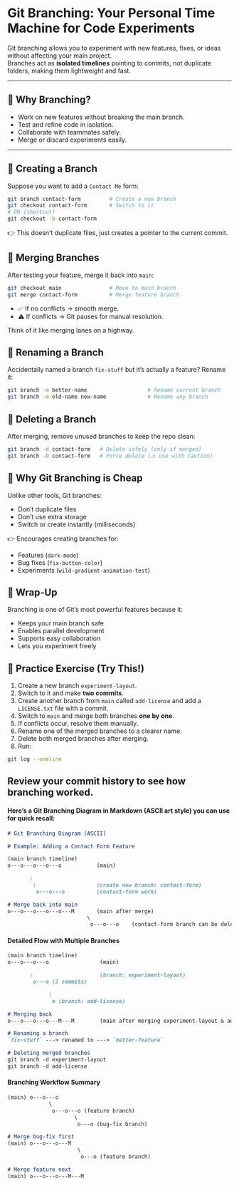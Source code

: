 # Git Branching: Your Personal Time Machine for Code Experiments

Git branching allows you to experiment with new features, fixes, or ideas without affecting your main project.  
Branches act as **isolated timelines** pointing to commits, not duplicate folders, making them lightweight and fast.

---

## 🔹 Why Branching?
- Work on new features without breaking the main branch.  
- Test and refine code in isolation.  
- Collaborate with teammates safely.  
- Merge or discard experiments easily.  

---

## 🔹 Creating a Branch
Suppose you want to add a `Contact Me` form:

```bash
git branch contact-form         # Create a new branch
git checkout contact-form       # Switch to it
# OR (shortcut)
git checkout -b contact-form
```
👉 This doesn’t duplicate files, just creates a pointer to the current commit.

## 🔹 Merging Branches
After testing your feature, merge it back into `main`:

```bash
git checkout main               # Move to main branch
git merge contact-form          # Merge feature branch
```
- ✅ If no conflicts → smooth merge.
- ⚠️ If conflicts → Git pauses for manual resolution.

Think of it like merging lanes on a highway.

## 🔹 Renaming a Branch
Accidentally named a branch `fix-stuff` but it’s actually a feature? Rename it:

```bash
git branch -m better-name                   # Rename current branch
git branch -m old-name new-name             # Rename any branch
```

## 🔹 Deleting a Branch

After merging, remove unused branches to keep the repo clean:
```bash
git branch -d contact-form   # Delete safely (only if merged)
git branch -D contact-form   # Force delete (⚠️ use with caution)
```

## 🔹 Why Git Branching is Cheap

Unlike other tools, Git branches:
- Don’t duplicate files
- Don’t use extra storage
- Switch or create instantly (milliseconds)

👉 Encourages creating branches for:
- Features (`dark-mode`)
- Bug fixes (`fix-button-color`)
- Experiments (`wild-gradient-animation-test`)

## 🔹 Wrap-Up

Branching is one of Git’s most powerful features because it:
- Keeps your main branch safe
- Enables parallel development
- Supports easy collaboration
- Lets you experiment freely

## 🔹 Practice Exercise (Try This!)

1. Create a new branch `experiment-layout`.
2. Switch to it and make **two commits**.
3. Create another branch from `main` called `add-license` and add a `LICENSE.txt` file with a commit.
4. Switch to `main` and merge both branches **one by one**.
5. If conflicts occur, resolve them manually.
6. Rename one of the merged branches to a clearer name.
7. Delete both merged branches after merging.
8. Run:

```bash
git log --oneline
```
Review your commit history to see how branching worked.
---


#### Here’s a Git Branching Diagram in Markdown (ASCII art style) you can use for quick recall:
```markdown
# Git Branching Diagram (ASCII)

# Example: Adding a Contact Form Feature

(main branch timeline)
o---o---o---o---o           (main)

       \
        \                   (create new branch: contact-form)
         o---o---o          (contact-form work)

# Merge back into main
o---o---o---o---o---M       (main after merge)
                         \
                          o---o---o    (contact-form branch can be deleted)
```

#### Detailed Flow with Multiple Branches
```markdown
(main branch timeline)
o---o---o---o                (main)

       \                     (branch: experiment-layout)
        o---o (2 commits)

             \
              o (branch: add-license)

# Merging back
o---o---o---o---M---M        (main after merging experiment-layout & add-license)

# Renaming a branch
`fix-stuff` ---> renamed to ---> `better-feature`

# Deleting merged branches
git branch -d experiment-layout
git branch -d add-license
```

#### Branching Workflow Summary
```markdown
(main) o---o---o
             \
              o---o---o (feature branch)
                     \
                      o---o (bug-fix branch)

# Merge bug-fix first
(main) o---o---o---M
                      \
                       o---o (feature branch)

# Merge feature next
(main) o---o---o---M---M
```
